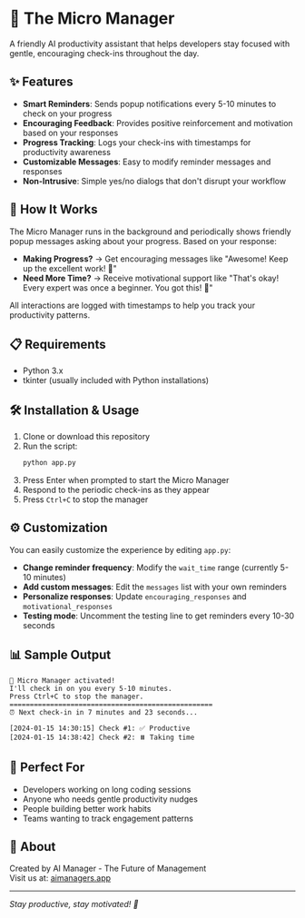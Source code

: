 # 🤖 The Micro Manager

A friendly AI productivity assistant that helps developers stay focused with gentle, encouraging check-ins throughout the day.

## ✨ Features

- **Smart Reminders**: Sends popup notifications every 5-10 minutes to check on your progress
- **Encouraging Feedback**: Provides positive reinforcement and motivation based on your responses
- **Progress Tracking**: Logs your check-ins with timestamps for productivity awareness
- **Customizable Messages**: Easy to modify reminder messages and responses
- **Non-Intrusive**: Simple yes/no dialogs that don't disrupt your workflow

## 🚀 How It Works

The Micro Manager runs in the background and periodically shows friendly popup messages asking about your progress. Based on your response:

- **Making Progress?** → Get encouraging messages like "Awesome! Keep up the excellent work! 🎉"
- **Need More Time?** → Receive motivational support like "That's okay! Every expert was once a beginner. You got this! 💪"

All interactions are logged with timestamps to help you track your productivity patterns.

## 📋 Requirements

- Python 3.x
- tkinter (usually included with Python installations)

## 🛠️ Installation & Usage

1. Clone or download this repository
2. Run the script:
   ```bash
   python app.py
   ```
3. Press Enter when prompted to start the Micro Manager
4. Respond to the periodic check-ins as they appear
5. Press `Ctrl+C` to stop the manager

## ⚙️ Customization

You can easily customize the experience by editing `app.py`:

- **Change reminder frequency**: Modify the `wait_time` range (currently 5-10 minutes)
- **Add custom messages**: Edit the `messages` list with your own reminders
- **Personalize responses**: Update `encouraging_responses` and `motivational_responses`
- **Testing mode**: Uncomment the testing line to get reminders every 10-30 seconds

## 📊 Sample Output

```
🤖 Micro Manager activated!
I'll check in on you every 5-10 minutes.
Press Ctrl+C to stop the manager.
==================================================
⏰ Next check-in in 7 minutes and 23 seconds...

[2024-01-15 14:30:15] Check #1: ✅ Productive
[2024-01-15 14:38:42] Check #2: ⏸️ Taking time
```

## 🎯 Perfect For

- Developers working on long coding sessions
- Anyone who needs gentle productivity nudges
- People building better work habits
- Teams wanting to track engagement patterns

## 🤝 About

Created by AI Manager - The Future of Management  
Visit us at: [aimanagers.app](https://aimanagers.app)

---

_Stay productive, stay motivated! 🚀_
